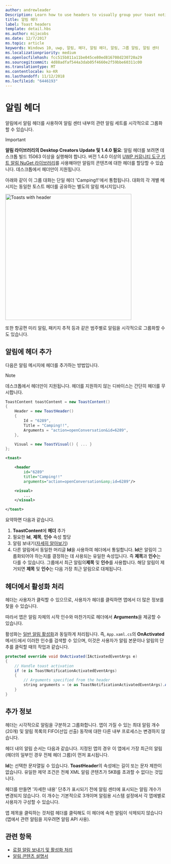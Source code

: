 ```yaml
---
author: andrewleader
Description: Learn how to use headers to visually group your toast notifications in Action Center.
title: 알림 헤더
label: Toast headers
template: detail.hbs
ms.author: mijacobs
ms.date: 12/7/2017
ms.topic: article
keywords: Windows 10, uwp, 알림, 헤더, 알림 헤더, 알림, 그룹 알림, 알림 센터
ms.localizationpriority: medium
ms.openlocfilehash: fcc515b811a11be045ce80ed816708d230720a29
ms.sourcegitcommit: 4d88adfaf544a3dab05f4660e2f59bbe60311c00
ms.translationtype: MT
ms.contentlocale: ko-KR
ms.lasthandoff: 11/12/2018
ms.locfileid: "6446193"
---
```

# <a name="toast-headers"></a>알림 헤더

알림에서 알림 헤더를 사용하여 알림 센터 내부의 관련 알림 세트를 시각적으로 그룹화할 수 있습니다.

> [!IMPORTANT]
> **알림 라이브러리의 Desktop Creators Update 및 1.4.0 필요**: 알림 헤더를 보려면 데스크톱 빌드 15063 이상을 실행해야 합니다. 버전 1.4.0 이상의 [UWP 커뮤니티 도구 키트 알림 NuGet 라이브러리](https://www.nuget.org/packages/Microsoft.Toolkit.Uwp.Notifications/)를 사용해야만 알림의 콘텐츠에 대한 헤더를 할당할 수 있습니다. 데스크톱에서 헤더만이 지원됩니다.

아래와 같이 이 그룹 대화는 단일 헤더 'Camping!!'에서 통합됩니다. 대화의 각 개별 메시지는 동일한 토스트 헤더를 공유하는 별도의 알림 메시지입니다.

<img alt="Toasts with header" src="images/toast-headers-action-center.png" width="396"/>

또한 항공편 미리 알림, 패키지 추적 등과 같은 범주별로 알림을 시각적으로 그룹화할 수도 있습니다.

## <a name="add-a-header-to-a-toast"></a>알림에 헤더 추가

다음은 알림 메시지에 헤더를 추가하는 방법입니다.

> [!NOTE]
> 데스크톱에서 헤더만이 지원됩니다. 헤더를 지원하지 않는 디바이스는 간단히 헤더를 무시합니다.

```csharp
ToastContent toastContent = new ToastContent()
{
    Header = new ToastHeader()
    {
        Id = "6289",
        Title = "Camping!!",
        Arguments = "action=openConversation&id=6289",
    },

    Visual = new ToastVisual() { ... }
};
```

```xml
<toast>

    <header
        id="6289"
        title="Camping!!"
        arguments="action=openConversation&amp;id=6289"/>

    <visual>
        ...
    </visual>

</toast>
```

요약하면 다음과 같습니다.

1. **ToastContent**에 **헤더** 추가
2. 필요한 **Id**, **제목**, **인수** 속성 할당
3. 알림 보내기([자세히 알아보기](send-local-toast.md))
4. 다른 알림에서 동일한 머리글 **Id**을 사용하여 헤더에서 통일합니다.  **Id**은 알림이 그룹화되어야 하는지를 결정하는 데 사용되는 유일한 속성입니다. 즉 **제목**과 **인수**는 다를 수 있습니다. 그룹에서 최근 알림의**제목** 및 **인수**를 사용합니다. 해당 알림이 제거되면 **제목** 및 **인수**는 다음 가장 최근 알림으로 대체됩니다.


## <a name="handle-activation-from-a-header"></a>헤더에서 활성화 처리

헤더는 사용자가 클릭할 수 있으므로, 사용자가 헤더를 클릭하면 앱에서 더 많은 정보를 찾을 수 있습니다.

따라서 앱은 알림 자체의 시작 인수와 마찬가지로 헤더에서 **Arguments**을 제공할 수 있습니다.

활성화는 [일반 알림 활성화](send-local-toast.md#handling-activation-1)과 동일하게 처리됩니다. 즉, `App.xaml.cs`의 **OnActivated** 메서드에서 이러한 인수를 검색할 수 있으며, 이것은 사용자가 알림 본문이나 알림의 단추를 클릭할 때의 작업과 같습니다.

```csharp
protected override void OnActivated(IActivatedEventArgs e)
{
    // Handle toast activation
    if (e is ToastNotificationActivatedEventArgs)
    {
        // Arguments specified from the header
        string arguments = (e as ToastNotificationActivatedEventArgs).Argument;
    }
}
```


## <a name="additional-info"></a>추가 정보

헤더는 시각적으로 알림을 구분하고 그룹화합니다. 앱이 가질 수 있는 최대 알림 개수(20개) 및 알림 목록의 FIFO(선입 선출) 동작에 대한 다른 내부 프로세스는 변경하지 않습니다.

헤더 내의 알림 순서는 다음과 같습니다. 지정된 앱의 경우 이 앱에서 가장 최근의 알림(헤더의 일부인 경우 전체 헤더 그룹)이 먼저 표시됩니다.

**Id**는 선택한 문자열일 수 있습니다. **ToastHeader**의 속성에는 길이 또는 문자 제한이 없습니다. 유일한 제약 조건은 전체 XML 알림 콘텐츠가 5KB를 초과할 수 없다는 것입니다.

헤더를 만들면 '자세한 내용' 단추가 표시되기 전에 알림 센터에 표시되는 알림 개수가 변경되지 않습니다. 이 개수는 기본적으로 3개이며 알림용 시스템 설정에서 각 앱에별로 사용자가 구성할 수 있습니다.

앱 제목을 클릭하는 것처럼 헤더를 클릭해도 이 헤더에 속한 알림이 삭제되지 않습니다(앱에서 관련 알림을 지우려면 알림 API 사용).


## <a name="related-topics"></a>관련 항목

- [로컬 알림 보내기 및 활성화 처리](send-local-toast.md)
- [알림 콘텐츠 설명서](adaptive-interactive-toasts.md)